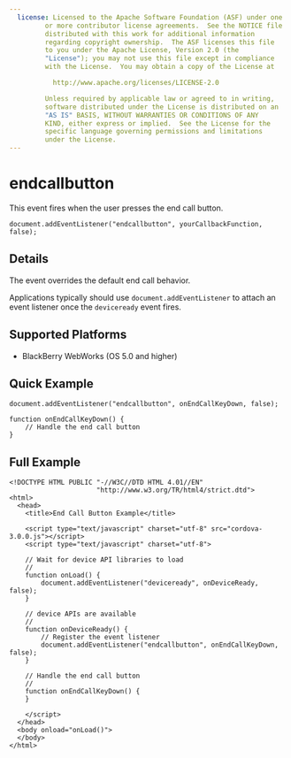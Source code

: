 ```yaml
---
  license: Licensed to the Apache Software Foundation (ASF) under one
         or more contributor license agreements.  See the NOTICE file
         distributed with this work for additional information
         regarding copyright ownership.  The ASF licenses this file
         to you under the Apache License, Version 2.0 (the
         "License"); you may not use this file except in compliance
         with the License.  You may obtain a copy of the License at

           http://www.apache.org/licenses/LICENSE-2.0

         Unless required by applicable law or agreed to in writing,
         software distributed under the License is distributed on an
         "AS IS" BASIS, WITHOUT WARRANTIES OR CONDITIONS OF ANY
         KIND, either express or implied.  See the License for the
         specific language governing permissions and limitations
         under the License.
---
```


endcallbutton
===========

This event fires when the user presses the end call button.

    document.addEventListener("endcallbutton", yourCallbackFunction, false);

Details
-------

The event overrides the default end call behavior.

Applications typically should use `document.addEventListener` to
attach an event listener once the `deviceready` event fires.

Supported Platforms
-------------------

- BlackBerry WebWorks (OS 5.0 and higher)

Quick Example
-------------

    document.addEventListener("endcallbutton", onEndCallKeyDown, false);

    function onEndCallKeyDown() {
        // Handle the end call button
    }

Full Example
------------

    <!DOCTYPE HTML PUBLIC "-//W3C//DTD HTML 4.01//EN"
                          "http://www.w3.org/TR/html4/strict.dtd">
    <html>
      <head>
        <title>End Call Button Example</title>

        <script type="text/javascript" charset="utf-8" src="cordova-3.0.0.js"></script>
        <script type="text/javascript" charset="utf-8">

        // Wait for device API libraries to load
        //
        function onLoad() {
            document.addEventListener("deviceready", onDeviceReady, false);
        }

        // device APIs are available
        //
        function onDeviceReady() {
            // Register the event listener
            document.addEventListener("endcallbutton", onEndCallKeyDown, false);
        }

        // Handle the end call button
        //
        function onEndCallKeyDown() {
        }

        </script>
      </head>
      <body onload="onLoad()">
      </body>
    </html>
